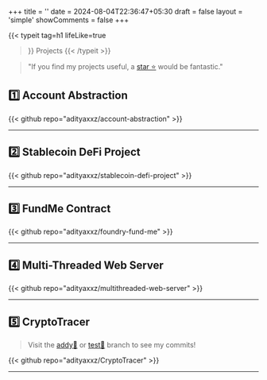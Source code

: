 +++
title = ''
date = 2024-08-04T22:36:47+05:30
draft = false
layout = 'simple'
showComments = false
+++

{{< typeit
  tag=h1
  lifeLike=true
  >}}
Projects
{{< /typeit >}}


> "If you find my projects useful, a [star ⭐](https://github.com/adityaxxz?tab=repositories) would be fantastic."



## 1️⃣ Account Abstraction

{{< github repo="adityaxxz/account-abstraction" >}}

---

## 2️⃣ Stablecoin DeFi Project

{{< github repo="adityaxxz/stablecoin-defi-project" >}}

---

## 3️⃣ FundMe Contract


 {{< github repo="adityaxxz/foundry-fund-me" >}}


---

## 4️⃣ Multi-Threaded Web Server
{{< github repo="adityaxxz/multithreaded-web-server" >}}

---

## 5️⃣ CryptoTracer

 > Visit the [addy🔗](https://github.com/abhinavjain1110/CryptoTracer/tree/addy) or [test🔗](https://github.com/abhinavjain1110/CryptoTracer/tree/test) branch to see my commits! 

 {{< github repo="adityaxxz/CryptoTracer" >}}
 <!-- <h4> Description: Implemented a software solution to identify the end receiver of a cryptocurrency transaction. -->

---
